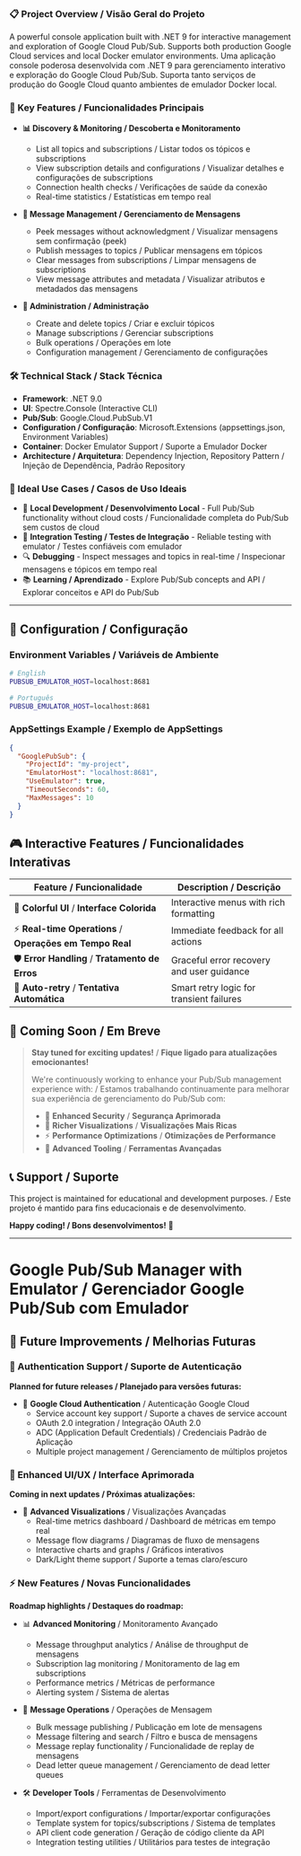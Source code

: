 ### 📋 Project Overview / Visão Geral do Projeto

A powerful console application built with .NET 9 for interactive management and exploration of Google Cloud Pub/Sub. Supports both production Google Cloud services and local Docker emulator environments.
Uma aplicação console poderosa desenvolvida com .NET 9 para gerenciamento interativo e exploração do Google Cloud Pub/Sub. Suporta tanto serviços de produção do Google Cloud quanto ambientes de emulador Docker local.

### 🚀 Key Features / Funcionalidades Principais

- **📊 Discovery & Monitoring / Descoberta e Monitoramento**
  - List all topics and subscriptions / Listar todos os tópicos e subscriptions
  - View subscription details and configurations / Visualizar detalhes e configurações de subscriptions
  - Connection health checks / Verificações de saúde da conexão
  - Real-time statistics / Estatísticas em tempo real

- **💬 Message Management / Gerenciamento de Mensagens**
  - Peek messages without acknowledgment / Visualizar mensagens sem confirmação (peek)
  - Publish messages to topics / Publicar mensagens em tópicos
  - Clear messages from subscriptions / Limpar mensagens de subscriptions
  - View message attributes and metadata / Visualizar atributos e metadados das mensagens

- **🔧 Administration / Administração**
  - Create and delete topics / Criar e excluir tópicos
  - Manage subscriptions / Gerenciar subscriptions
  - Bulk operations / Operações em lote
  - Configuration management / Gerenciamento de configurações

### 🛠 Technical Stack / Stack Técnica

- **Framework**: .NET 9.0
- **UI**: Spectre.Console (Interactive CLI)
- **Pub/Sub**: Google.Cloud.PubSub.V1
- **Configuration / Configuração**: Microsoft.Extensions (appsettings.json, Environment Variables)
- **Container**: Docker Emulator Support / Suporte a Emulador Docker
- **Architecture / Arquitetura**: Dependency Injection, Repository Pattern / Injeção de Dependência, Padrão Repository

### 🎯 Ideal Use Cases / Casos de Uso Ideais

- 🏢 **Local Development / Desenvolvimento Local** - Full Pub/Sub functionality without cloud costs / Funcionalidade completa do Pub/Sub sem custos de cloud
- 🧪 **Integration Testing / Testes de Integração** - Reliable testing with emulator / Testes confiáveis com emulador
- 🔍 **Debugging** - Inspect messages and topics in real-time / Inspecionar mensagens e tópicos em tempo real
- 📚 **Learning / Aprendizado** - Explore Pub/Sub concepts and API / Explorar conceitos e API do Pub/Sub

---

## 🔧 Configuration / Configuração

### Environment Variables / Variáveis de Ambiente

```bash
# English
PUBSUB_EMULATOR_HOST=localhost:8681

# Português
PUBSUB_EMULATOR_HOST=localhost:8681
```

### AppSettings Example / Exemplo de AppSettings

```json
{
  "GooglePubSub": {
    "ProjectId": "my-project",
    "EmulatorHost": "localhost:8681",
    "UseEmulator": true,
    "TimeoutSeconds": 60,
    "MaxMessages": 10
  }
}
```

## 🎮 Interactive Features / Funcionalidades Interativas

| Feature / Funcionalidade | Description / Descrição |
|-------------------------|------------------------|
| 🎨 **Colorful UI** / **Interface Colorida** | Interactive menus with rich formatting |
| ⚡ **Real-time Operations** / **Operações em Tempo Real** | Immediate feedback for all actions |
| 🛡 **Error Handling** / **Tratamento de Erros** | Graceful error recovery and user guidance |
| 🔄 **Auto-retry** / **Tentativa Automática** | Smart retry logic for transient failures |

## 🌟 Coming Soon / Em Breve

> **Stay tuned for exciting updates!** / **Fique ligado para atualizações emocionantes!**
> 
> We're continuously working to enhance your Pub/Sub management experience with:
> / Estamos trabalhando continuamente para melhorar sua experiência de gerenciamento do Pub/Sub com:
> 
> - 🔐 **Enhanced Security** / **Segurança Aprimorada**
> - 🎨 **Richer Visualizations** / **Visualizações Mais Ricas**
> - ⚡ **Performance Optimizations** / **Otimizações de Performance**
> - 🔧 **Advanced Tooling** / **Ferramentas Avançadas**

## 📞 Support / Suporte

This project is maintained for educational and development purposes. / Este projeto é mantido para fins educacionais e de desenvolvimento.

**Happy coding! / Bons desenvolvimentos!** 🚀

---
# Google Pub/Sub Manager with Emulator / Gerenciador Google Pub/Sub com Emulador

## 🚧 Future Improvements / Melhorias Futuras

### 🔐 Authentication Support / Suporte de Autenticação
**Planned for future releases / Planejado para versões futuras:**
- 🔑 **Google Cloud Authentication** / Autenticação Google Cloud
  - Service account key support / Suporte a chaves de service account
  - OAuth 2.0 integration / Integração OAuth 2.0
  - ADC (Application Default Credentials) / Credenciais Padrão de Aplicação
  - Multiple project management / Gerenciamento de múltiplos projetos

### 🎨 Enhanced UI/UX / Interface Aprimorada
**Coming in next updates / Próximas atualizações:**
- 🌈 **Advanced Visualizations** / Visualizações Avançadas
  - Real-time metrics dashboard / Dashboard de métricas em tempo real
  - Message flow diagrams / Diagramas de fluxo de mensagens
  - Interactive charts and graphs / Gráficos interativos
  - Dark/Light theme support / Suporte a temas claro/escuro

### ⚡ New Features / Novas Funcionalidades
**Roadmap highlights / Destaques do roadmap:**
- 📊 **Advanced Monitoring** / Monitoramento Avançado
  - Message throughput analytics / Análise de throughput de mensagens
  - Subscription lag monitoring / Monitoramento de lag em subscriptions
  - Performance metrics / Métricas de performance
  - Alerting system / Sistema de alertas

- 🔄 **Message Operations** / Operações de Mensagem
  - Bulk message publishing / Publicação em lote de mensagens
  - Message filtering and search / Filtro e busca de mensagens
  - Message replay functionality / Funcionalidade de replay de mensagens
  - Dead letter queue management / Gerenciamento de dead letter queues

- 🛠 **Developer Tools** / Ferramentas de Desenvolvimento
  - Import/export configurations / Importar/exportar configurações
  - Template system for topics/subscriptions / Sistema de templates
  - API client code generation / Geração de código cliente da API
  - Integration testing utilities / Utilitários para testes de integração